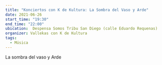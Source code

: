 ```yaml
---
title: "Konciertos con K de Kultura: La Sombra del Vaso y Arde"
date: 2021-06-26
start_time: "19:30"
end_time: "22:00"
ubication:  Despensa Somos Tribu San Diego (calle Eduardo Requenas)
organizer: Vallekas con K de Kultura
tags:
  - Música
---
```

La sombra del vaso y Arde
